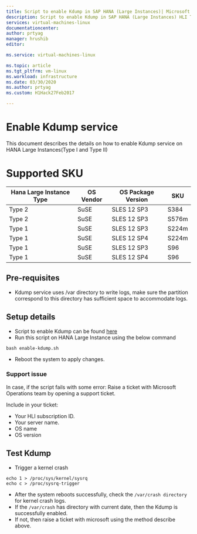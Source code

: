 ```yaml
---
title: Script to enable Kdump in SAP HANA (Large Instances)| Microsoft Docs
description: Script to enable Kdump in SAP HANA (Large Instances) HLI Type I, HLI Type II
services: virtual-machines-linux
documentationcenter:
author: prtyag
manager: hrushib
editor:

ms.service: virtual-machines-linux

ms.topic: article
ms.tgt_pltfrm: vm-linux
ms.workload: infrastructure
ms.date: 03/30/2020
ms.author: prtyag
ms.custom: H1Hack27Feb2017

---
```


# Enable Kdump service
This document describes the details on how to enable Kdump service on  HANA Large Instances(Type I and Type II)

# Supported SKU
|  Hana Large Instance Type   |  OS Vendor   |  OS Package Version   |  SKU	       |
|-----------------------------|--------------|-----------------------|-------------|
|   Type 2                    |  SuSE        |   SLES 12 SP3         |  S384       |
|   Type 2                    |  SuSE        |   SLES 12 SP3         |  S576m      |
|   Type 1                    |  SuSE        |   SLES 12 SP3         |  S224m      |
|   Type 1                    |  SuSE        |   SLES 12 SP4         |  S224m      |
|   Type 1                    |  SuSE        |   SLES 12 SP3         |  S96        |
|   Type 1                    |  SuSE        |   SLES 12 SP4         |  S96        |

## Pre-requisites
- Kdump service uses /var directory to write logs, make sure the partition correspond to this directory has sufficient
space to accommodate logs.

## Setup details
- Script to enable Kdump can be found [here](https://github.com/Azure/sap-hana/blob/master/tools/enable-kdump.sh)
- Run this script on HANA Large Instance using the below command
```
bash enable-kdump.sh
```
- Reboot the system to apply changes.

### Support issue
In case, if the script fails with some error:
Raise a ticket with Microsoft Operations team by opening a support ticket.

Include in your ticket:

* Your HLI subscription ID.
* Your server name.
* OS name
* OS version

## Test Kdump
- Trigger a kernel crash
```
echo 1 > /proc/sys/kernel/sysrq
echo c > /proc/sysrq-trigger
```
- After the system reboots successfully, check the `/var/crash directory` for kernel crash logs.
- If the `/var/crash` has directory with current date, then the Kdump is successfully enabled.
- If not, then raise a ticket with microsoft using the method describe above.
